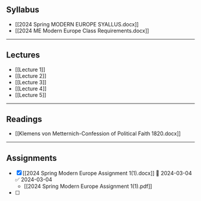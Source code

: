## Syllabus
- [[2024 Spring MODERN EUROPE SYALLUS.docx]]
- [[2024 ME Modern Europe Class Requirements.docx]]


---
## Lectures 
- [[Lecture 1]]
- [[Lecture 2]]
- [[Lecture 3]]
- [[Lecture 4]]
- [[Lecture 5]]

---
## Readings
- [[Klemens von Metternich-Confession of Political Faith 1820.docx]]

---
## Assignments
- [x] [[2024 Spring Modern Europe Assignment 1(1).docx]] 📅 2024-03-04 ✅ 2024-03-04
	- [[2024 Spring Modern Europe Assignment 1(1).pdf]]
- [ ] 